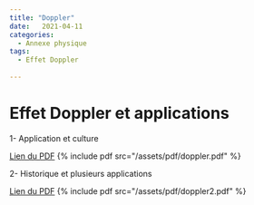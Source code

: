 ```yaml
---
title: "Doppler"
date:   2021-04-11
categories:
  - Annexe physique
tags:
  - Effet Doppler
  
---
```


# Effet Doppler et applications

1- Application et culture 

[Lien du PDF](/assets/pdf/doppler.pdf)
{% include pdf src="/assets/pdf/doppler.pdf" %}



2- Historique et plusieurs applications

[Lien du PDF](/assets/pdf/doppler2.pdf)
{% include pdf src="/assets/pdf/doppler2.pdf" %}
